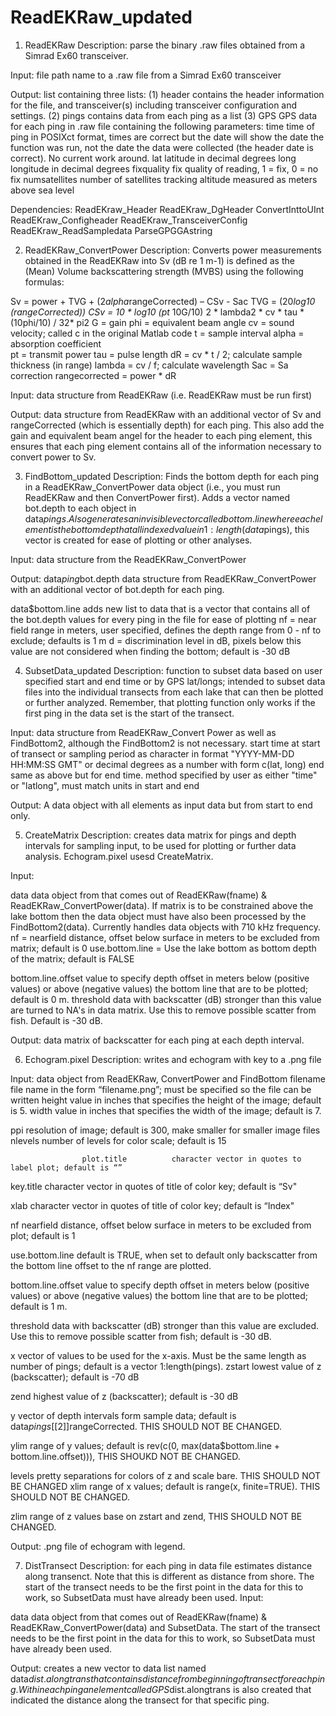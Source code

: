 # ReadEKRaw_updated
1. ReadEKRaw
Description: parse the binary .raw files obtained from a Simrad Ex60 transceiver. 

Input: file path name to a .raw file from a Simrad Ex60 transceiver 

Output: list containing three lists: 
    (1) header 	contains the header information for the file, and transceiver(s) including transceiver configuration and settings.
    (2) pings 		contains data from each ping as a list 
    (3) GPS 		GPS data for each ping in .raw file containing the following parameters:
            time 	time of ping in POSIXct format, times are correct but the date will show the date the function was run,       not the date the data were collected (the header date is correct). No current work around.
            lat			latitude in decimal degrees
            long 			longitude in decimal degrees
            fixquality 		fix quality of reading, 1 = fix, 0 = no fix
            numsatellites 	number of satellites tracking
            altitude 		measured as meters above sea level


Dependencies:
 ReadEKraw_Header
 ReadEKraw_DgHeader
 ConvertInttoUInt
 ReadEKraw_Configheader
 ReadEKraw_TransceiverConfig
 ReadEKraw_ReadSampledata
 ParseGPGGAstring

2. ReadEKRaw_ConvertPower
Description: Converts power measurements obtained in the ReadEKRaw into Sv (dB re 1 m-1) is defined as the (Mean) Volume backscattering strength (MVBS) using the following formulas:

Sv                = power + TVG + (2*alpha*rangeCorrected) – CSv - Sac
TVG               = (20*log10 (rangeCorrected))
CSv               = 10 * log10 (pt* 10G/10) 2 * lambda2 * cv * tau * (10phi/10) / 32* pi2
G 				        = gain
phi			          = equivalent beam angle
cv 			          = sound velocity; called c in the original Matlab code
t 				        = sample interval 
alpha 			      = absorption coefficient 	
pt 				        = transmit power
tau 			        = pulse length
dR 			          = cv * t / 2; calculate sample thickness (in range)
lambda 		      	= cv / f; calculate wavelength
Sac 			        = Sa correction
rangecorrected 		= power * dR

Input:  data structure from ReadEKRaw  (i.e. ReadEKRaw must be run first)

Output: data structure from ReadEKRaw with an additional vector of Sv and rangeCorrected (which is essentially depth) for each ping. This also add the gain and equivalent beam angel for the header to each ping element, this ensures that each ping element contains all of the information necessary to convert power to Sv.

3. FindBottom_updated
Description: Finds the bottom depth for each ping in a ReadEKRaw_ConvertPower data object (i.e., you must run ReadEKRaw and then ConvertPower first). Adds a vector named bot.depth to each object in data$pings. Also generates an invisible vector called bottom.line where each element is the bottom depth at all indexed value in 1:length(data$pings), this vector is created for ease of plotting or other analyses.

Input: data structure from the ReadEKRaw_ConvertPower

Output: data$ping$bot.depth 	data structure from ReadEKRaw_ConvertPower with an additional vector of bot.depth for each ping. 

data$bottom.line		adds new list to data that is a vector that contains all of the bot.depth values for every ping in the file for ease of plotting 
nf 	= near field range in meters, user specified, defines the depth range from 0 - nf to exclude; defaults is 1 m
d 	= discrimination level in dB, pixels below this value are not considered when finding the bottom; default is -30 dB  


4. SubsetData_updated
Description: function to subset data based on user specified start and end time or by GPS lat/longs; intended to subset data files into the individual transects from each lake that can then be plotted or further analyzed. Remember, that plotting function only works if the first ping in the data set is the start of the transect.

Input: data structure from ReadEKRaw_Convert Power as well as FindBottom2, although the FindBottom2 is not necessary.
start 	time at start of transect or sampling period as character in format "YYYY-MM-DD HH:MM:SS GMT" or decimal degrees as a number with form c(lat, long)
end	same as above but for end time. 
method	specified by user as either "time" or "latlong", must match units in start and end

Output: A data object with all elements as input data but from start to end only. 

5. CreateMatrix 
Description: creates data matrix for pings and depth intervals for sampling input, to be used for plotting or further data analysis. Echogram.pixel usesd CreateMatrix.

Input: 

data              		data object from that comes out of ReadEKRaw(fname) & ReadEKRaw_ConvertPower(data). If matrix is to be constrained above the lake bottom then the data object must have also been processed by the FindBottom2(data). Currently handles data objects with 710 kHz frequency.
nf  		= nearfield distance, offset below surface in meters to be excluded from matrix; default is 0 
use.bottom.line   	= Use the lake bottom as bottom depth of the matrix; default is FALSE

bottom.line.offset 	value to specify depth offset in meters below (positive values) or above (negative values) the bottom line that are to be plotted; default is 0 m.
threshold         		data with backscatter (dB) stronger than this value are turned to NA's  in data matrix. Use this to remove possible scatter from fish. Default is -30 dB.


Output: data matrix of backscatter for each ping at each depth interval.

6. Echogram.pixel
Description: writes and echogram with key to a .png file

Input: data object from ReadEKRaw, ConvertPower and FindBottom
filename 	file name in the form “filename.png”; must be specified so the file can be written
height 	value in inches that specifies the height of the image; default is 5.
width 	value in inches that specifies the width of the image; default is 7.

ppi 	resolution of image; default is 300, make smaller for smaller image files                   
nlevels 			number of levels for color scale; default is 15
                            
                    plot.title 			character vector in quotes to label plot; default is “”
                    
key.title 	character vector in quotes of title of color key; default is “Sv"

xlab 	character vector in quotes of title of color key; default is  “Index"

nf  	nearfield distance, offset below surface in meters to be excluded from plot; default is 1 

use.bottom.line  	default is TRUE, when set to default only backscatter from the bottom line offset to the nf range are plotted. 

bottom.line.offset 	value to specify depth offset in meters below (positive values) or above (negative values) the bottom line that are to be plotted; default is 1 m.

threshold         	data with backscatter (dB) stronger than this value are excluded. Use this to remove possible scatter from fish; default is -30 dB.
  							
x 	vector of values to be used for the x-axis. Must be the same length as number of pings; default is a vector 1:length(pings).
zstart 			lowest value of z (backscatter); default is -70 dB
                          
zend 			highest value of z (backscatter); default is -30 dB

y 	vector of depth intervals form sample data; default is data$pings[[2]]$rangeCorrected. THIS SHOULD NOT BE CHANGED.
                 
ylim 	range of y values; default is rev(c(0, max(data$bottom.line + bottom.line.offset))), THIS SHOUKD NOT BE CHANGED.
                         

levels	pretty separations for colors of z and scale bare. THIS SHOULD NOT BE CHANGED 
xlim 	range of x values; default is range(x, finite=TRUE). THIS SHOULD NOT BE CHANGED.
                    
zlim  	range of z values base on zstart and zend, THIS SHOULD NOT BE CHANGED.
 
Output:  .png file of echogram with legend.







7. DistTransect 
Description: for each ping in data file estimates distance along transenct. Note that this is different as distance from shore. The start of the transect needs to be the first point in the data for this to work, so SubsetData must have already been used.
Input: 

data              		data object from that comes out of ReadEKRaw(fname) & ReadEKRaw_ConvertPower(data) and SubsetData. The start of the transect needs to be the first point in the data for this to work, so SubsetData must have already been used.

Output: 	creates a new vector to data list named data$dist.alongtrans that contains distance from beginning of transect for each ping. Within each ping an element called GPS$dist.alongtrans is also created that indicated the distance along the transect for that specific ping. 




